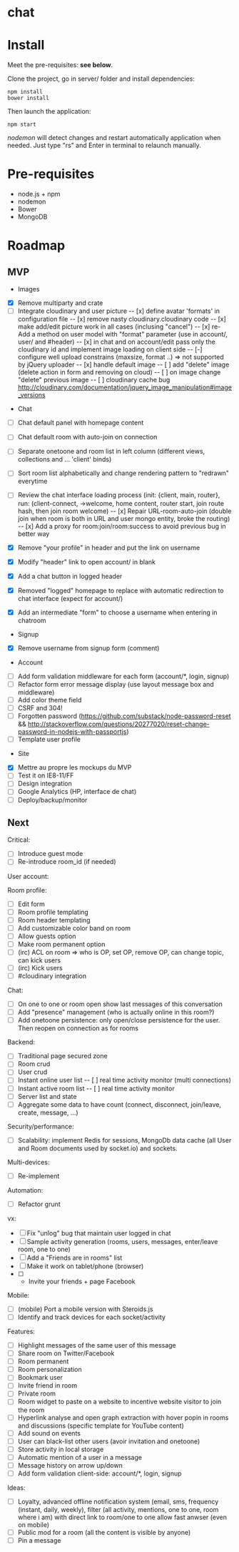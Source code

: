 chat
====

# Install

Meet the pre-requisites: **see below**.

Clone the project, go in server/ folder and install dependencies:

```
npm install
bower install
```

Then launch the application:

```
npm start
```

*nodemon* will detect changes and restart automatically application when needed. Just type "rs" and Enter in terminal to relaunch manually.

# Pre-requisites

* node.js + npm
* nodemon
* Bower
* MongoDB

# Roadmap

## MVP

- Images
- [x] Remove multiparty and crate
- [ ] Integrate cloudinary and user picture
-- [x] define avatar 'formats' in configuration file
-- [x] remove nasty cloudinary.cloudinary code
-- [x] make add/edit picture work in all cases (inclusing "cancel")
-- [x] re-Add a method on user model with "format" parameter (use in account/, user/ and #header)
-- [x] in chat and on account/edit pass only the cloudinary id and implement image loading on client side
-- [-] configure well upload constrains (maxsize, format ..) => not supported by jQuery uploader
-- [x] handle default image
-- [ ] add "delete" image (delete action in form and removing on cloud)
-- [ ] on image change "delete" previous image
-- [ ] cloudinary cache bug http://cloudinary.com/documentation/jquery_image_manipulation#image_versions

- Chat
- [ ] Chat default panel with homepage content
- [ ] Chat default room with auto-join on connection
- [ ] Separate onetoone and room list in left column (different views, collections and ... 'client' binds)
- [ ] Sort room list alphabetically and change rendering pattern to "redrawn" everytime
- [ ] Review the chat interface loading process (init: {client, main, router}, run: (client-connect, ->welcome, home content, router start, join route hash, then join room welcome)
-- [x] Repair URL-room-auto-join (double join when room is both in URL and user mongo entity, broke the routing)
-- [x] Add a proxy for room:join/room:success to avoid previous bug in better way

- [x] Remove "your profile" in header and put the link on username
- [x] Modify "header" link to open account/ in blank
- [x] Add a chat button in logged header
- [x] Removed "logged" homepage to replace with automatic redirection to chat interface (expect for account/)
- [x] Add an intermediate "form" to choose a username when entering in chatroom

- Signup
- [x] Remove username from signup form (comment)

- Account
- [ ] Add form validation middleware for each form (account/*, login, signup)
- [ ] Refactor form error message display (use layout message box and middleware)
- [ ] Add color theme field
- [ ] CSRF and 304!
- [ ] Forgotten password (https://github.com/substack/node-password-reset && http://stackoverflow.com/questions/20277020/reset-change-password-in-nodejs-with-passportjs)
- [ ] Template user profile

- Site
- [x] Mettre au propre les mockups du MVP
- [ ] Test it on IE8-11/FF
- [ ] Design integration
- [ ] Google Analytics (HP, interface de chat)
- [ ] Deploy/backup/monitor

## Next

Critical:
- [ ] Introduce guest mode
- [ ] Re-introduce room_id (if needed)

User account:

Room profile:
- [ ] Edit form
- [ ] Room profile templating
- [ ] Room header templating
- [ ] Add customizable color band on room
- [ ] Allow guests option
- [ ] Make room permanent option
- [ ] (irc) ACL on room => who is OP, set OP, remove OP, can change topic, can kick users
- [ ] (irc) Kick users
- [ ] #cloudinary integration

Chat:
- [ ] On one to one or room open show last messages of this conversation
- [ ] Add "presence" management (who is actually online in this room?)
- [ ] Add onetoone persistence: only open/close persistence for the user. Then reopen on connection as for rooms

Backend:
- [ ] Traditional page secured zone
- [ ] Room crud
- [ ] User crud
- [ ] Instant online user list
-- [ ] real time activity monitor (multi connections)
- [ ] Instant active room list
-- [ ] real time activity monitor
- [ ] Server list and state
- [ ] Aggregate some data to have count (connect, disconnect, join/leave, create, message, ...)

Security/performance:
- [ ] Scalability: implement Redis for sessions, MongoDb data cache (all User and Room documents used by socket.io) and sockets.

Multi-devices:
- [ ] Re-implement

Automation:
- [ ] Refactor grunt

vx:
- [ ] Fix "unlog" bug that maintain user logged in chat
- [ ] Sample activity generation (rooms, users, messages, enter/leave room, one to one)
- [ ] Add a "Friends are in rooms" list
- [ ] Make it work on tablet/phone (browser)
- [ ] + Invite your friends + page Facebook

Mobile:
- [ ] (mobile) Port a mobile version with Steroids.js
- [ ] Identify and track devices for each socket/activity

Features:
- [ ] Highlight messages of the same user of this message
- [ ] Share room on Twitter/Facebook
- [ ] Room permanent
- [ ] Room personalization
- [ ] Bookmark user
- [ ] Invite friend in room
- [ ] Private room
- [ ] Room widget to paste on a website to incentive website visitor to join the room
- [ ] Hyperlink analyse and open graph extraction with hover popin in rooms and discussions (specific template for YouTube content)
- [ ] Add sound on events
- [ ] User can black-list other users (avoir invitation and onetoone)
- [ ] Store activity in local storage
- [ ] Automatic mention of a user in a message
- [ ] Message history on arrow up/down
- [ ] Add form validation client-side: account/*, login, signup

Ideas:
- [ ] Loyalty, advanced offline notification system (email, sms, frequency (instant, daily, weekly), filter (all activity, mentions, one to one, room where i am) with direct link to room/one to one allow fast anwser (even on mobile)
- [ ] Public mod for a room (all the content is visible by anyone)
- [ ] Pin a message
